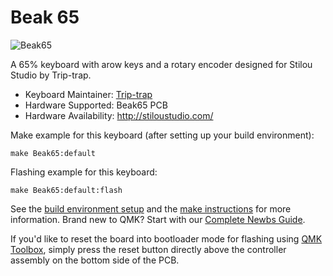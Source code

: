 # Beak 65

![Beak65]()

A 65% keyboard with arow keys and a rotary encoder designed for Stilou Studio by Trip-trap.

* Keyboard Maintainer: [Trip-trap](https://github.com/adamnaldal)
* Hardware Supported: Beak65 PCB
* Hardware Availability: http://stiloustudio.com/

Make example for this keyboard (after setting up your build environment):

    make Beak65:default

Flashing example for this keyboard:

    make Beak65:default:flash

See the [build environment setup](https://docs.qmk.fm/#/getting_started_build_tools) and the [make instructions](https://docs.qmk.fm/#/getting_started_make_guide) for more information. Brand new to QMK? Start with our [Complete Newbs Guide](https://docs.qmk.fm/#/newbs).

If you'd like to reset the board into bootloader mode for flashing using [QMK Toolbox](https://github.com/qmk/qmk_toolbox), simply press the reset button directly above the controller assembly on the bottom side of the PCB.
